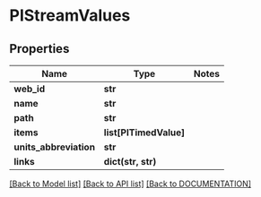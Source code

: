 # PIStreamValues

## Properties
Name | Type | Notes
------------ | ------------- | -------------
**web_id** | **str**
**name** | **str**
**path** | **str**
**items** | **list[PITimedValue]**
**units_abbreviation** | **str**
**links** | **dict(str, str)**

[[Back to Model list]](../../DOCUMENTATION.md#documentation-for-models) [[Back to API list]](../../DOCUMENTATION.md#documentation-for-api-endpoints) [[Back to DOCUMENTATION]](../../DOCUMENTATION.md)
